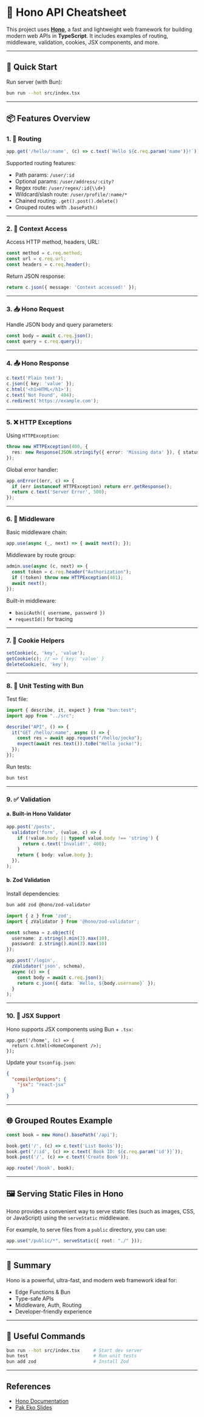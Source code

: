 # 🧩 Hono API Cheatsheet

This project uses **[Hono](https://hono.dev/)**, a fast and lightweight web framework for building modern web APIs in **TypeScript**. It includes examples of routing, middleware, validation, cookies, JSX components, and more.

---

## 🚀 Quick Start

Run server (with Bun):

```bash
bun run --hot src/index.tsx
```

---

## 📦 Features Overview

### 1. 🧭 Routing

```ts
app.get('/hello/:name', (c) => c.text(`Hello ${c.req.param('name')}!`));
```

Supported routing features:
- Path params: `/user/:id`
- Optional params: `/user/address/:city?`
- Regex route: `/user/regex/:id{\\d+}`
- Wildcard/slash route: `/user/profile/:name/*`
- Chained routing: `.get().post().delete()`
- Grouped routes with `.basePath()`

---

### 2. 🔧 Context Access

Access HTTP method, headers, URL:

```ts
const method = c.req.method;
const url = c.req.url;
const headers = c.req.header();
```

Return JSON response:

```ts
return c.json({ message: 'Context accessed!' });
```

---

### 3. 📥 Hono Request

Handle JSON body and query parameters:

```ts
const body = await c.req.json();
const query = c.req.query();
```

---

### 4. 📤 Hono Response

```ts
c.text('Plain text');
c.json({ key: 'value' });
c.html('<h1>HTML</h1>');
c.text('Not Found', 404);
c.redirect('https://example.com');
```

---

### 5. ❌ HTTP Exceptions

Using `HTTPException`:

```ts
throw new HTTPException(400, {
  res: new Response(JSON.stringify({ error: 'Missing data' }), { status: 400 })
});
```

Global error handler:

```ts
app.onError((err, c) => {
  if (err instanceof HTTPException) return err.getResponse();
  return c.text('Server Error', 500);
});
```

---

### 6. 🧱 Middleware

Basic middleware chain:

```ts
app.use(async (_, next) => { await next(); });
```

Middleware by route group:

```ts
admin.use(async (c, next) => {
  const token = c.req.header("Authorization");
  if (!token) throw new HTTPException(401);
  await next();
});
```

Built-in middleware:
- `basicAuth({ username, password })`
- `requestId()` for tracing

---

### 7. 🍪 Cookie Helpers

```ts
setCookie(c, 'key', 'value');
getCookie(c); // => { key: 'value' }
deleteCookie(c, 'key');
```

---

### 8. 🧪 Unit Testing with Bun

Test file:

```ts
import { describe, it, expect } from "bun:test";
import app from "../src";

describe("API", () => {
  it("GET /hello/:name", async () => {
    const res = await app.request("/hello/jocko");
    expect(await res.text()).toBe("Hello jocko!");
  });
});
```

Run tests:

```bash
bun test
```

---

### 9. ✅ Validation

#### a. Built-in Hono Validator

```ts
app.post('/posts',
  validator('form', (value, c) => {
    if (!value.body || typeof value.body !== 'string') {
      return c.text('Invalid!', 400);
    }
    return { body: value.body };
  }),
);
```

#### b. Zod Validation

Install dependencies:

```bash
bun add zod @hono/zod-validator
```

```ts
import { z } from 'zod';
import { zValidator } from '@hono/zod-validator';

const schema = z.object({
  username: z.string().min(3).max(10),
  password: z.string().min(3).max(10)
});

app.post('/login',
  zValidator('json', schema),
  async (c) => {
    const body = await c.req.json();
    return c.json({ data: `Hello, ${body.username}` });
  }
);
```

---

### 10. 🧬 JSX Support

Hono supports JSX components using Bun + `.tsx`:

```tsx
app.get('/home', (c) => {
  return c.html(<HomeComponent />);
});
```

Update your `tsconfig.json`:

```json
{
  "compilerOptions": {
    "jsx": "react-jsx"
  }
}
```

---

## 🌐 Grouped Routes Example

```ts
const book = new Hono().basePath('/api');

book.get('/', (c) => c.text('List Books'));
book.get('/:id', (c) => c.text(`Book ID: ${c.req.param('id')}`));
book.post('/', (c) => c.text('Create Book'));

app.route('/book', book);
```

---

## 🖼️ Serving Static Files in Hono

Hono provides a convenient way to serve static files (such as images, CSS, or JavaScript) using the `serveStatic` middleware.

For example, to serve files from a `public` directory, you can use:

```typescript
app.use("/public/*", serveStatic({ root: "./" }));
```

---

## 🧠 Summary

Hono is a powerful, ultra-fast, and modern web framework ideal for:
- Edge Functions & Bun
- Type-safe APIs
- Middleware, Auth, Routing
- Developer-friendly experience

---

## 📎 Useful Commands

```bash
bun run --hot src/index.tsx     # Start dev server
bun test                        # Run unit tests
bun add zod                     # Install Zod
```

---





## References
- [Hono Documentation](https://hono.dev/docs/)
- [Pak Eko Slides](https://docs.google.com/presentation/d/1enOzazdU_yy30bRWx2khCJf2_9LExAWKDaM9YyEhyIM/edit?slide=id.p#slide=id.p)